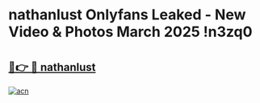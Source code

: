 # nathanlust Onlyfans Leaked - New Video & Photos March 2025 !n3zq0

# <h2><a href="https://hrmmd4.iuczelnia.edu.pl?title=nathanlust&ref=n3zq0">🔗👉 🔴 nathanlust</a></h2>

[![acn](https://github.com/user-attachments/assets/0f9c940e-d8b0-45ae-aac7-cd30a18b3e1c)](https://hrmmd4.iuczelnia.edu.pl?title=nathanlust&ref=n3zq0)

